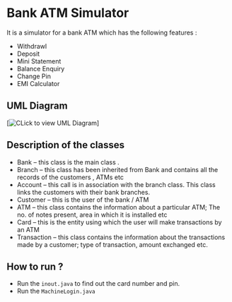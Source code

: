 # Bank ATM Simulator

It is a simulator for a bank ATM which has the following features : 

  - Withdrawl
  - Deposit
  - Mini Statement
  - Balance Enquiry
  - Change Pin
  - EMI Calculator
  

## UML Diagram
[![CLick to view UML Diagram](https://www.dropbox.com/s/33tw3wlgyuein9v/atm_uml.jpg)]

## Description of the classes
 - Bank – this class is the main class .  
 - Branch – this class has been inherited from Bank and contains all the records of the customers , ATMs etc 
 - Account – this call is in association with the branch class. This class links the customers with their bank branches. 
 - Customer – this is the user of the bank / ATM 
 - ATM – this class contains the information about a particular ATM; The no. of notes present, area in which it is installed etc 
 - Card – this is the entity using which the user will make transactions by an ATM 
 - Transaction – this class contains the information about the transactions made by a customer; type of transaction, amount exchanged etc.  
  
## How to run ?
- Run the ```inout.java``` to find out the card number and pin.
- Run the ```MachineLogin.java```
